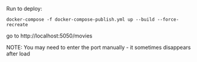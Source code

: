 Run to deploy:

```
docker-compose -f docker-compose-publish.yml up --build --force-recreate
```

go to http://localhost:5050/movies

NOTE: You may need to enter the port manually - it sometimes disappears after load
